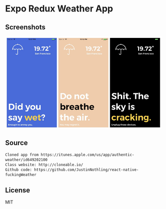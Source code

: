 # Expo Redux Weather App

## Screenshots
![Screenshot](.screenshots/screenshot.jpg)

## Source
```
Cloned app from https://itunes.apple.com/us/app/authentic-weather/id649202100
Class website: http://cloneable.io/
Github code: https://github.com/JustinNothling/react-native-fuckingWeather
```

## License
MIT

